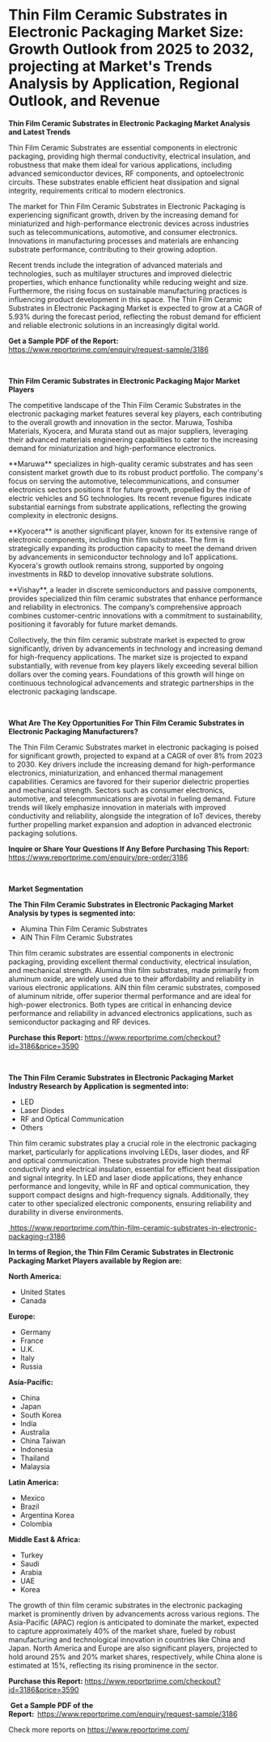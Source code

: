 <p><h1>Thin Film Ceramic Substrates in Electronic Packaging Market Size: Growth Outlook from 2025 to 2032, projecting at Market's Trends Analysis by Application, Regional Outlook, and Revenue</h1></p><p><strong>Thin Film Ceramic Substrates in Electronic Packaging Market Analysis and Latest Trends</strong></p>
<p><p>Thin Film Ceramic Substrates are essential components in electronic packaging, providing high thermal conductivity, electrical insulation, and robustness that make them ideal for various applications, including advanced semiconductor devices, RF components, and optoelectronic circuits. These substrates enable efficient heat dissipation and signal integrity, requirements critical to modern electronics.</p><p>The market for Thin Film Ceramic Substrates in Electronic Packaging is experiencing significant growth, driven by the increasing demand for miniaturized and high-performance electronic devices across industries such as telecommunications, automotive, and consumer electronics. Innovations in manufacturing processes and materials are enhancing substrate performance, contributing to their growing adoption.</p><p>Recent trends include the integration of advanced materials and technologies, such as multilayer structures and improved dielectric properties, which enhance functionality while reducing weight and size. Furthermore, the rising focus on sustainable manufacturing practices is influencing product development in this space. The Thin Film Ceramic Substrates in Electronic Packaging Market is expected to grow at a CAGR of 5.93% during the forecast period, reflecting the robust demand for efficient and reliable electronic solutions in an increasingly digital world.</p></p>
<p><strong>Get a Sample PDF of the Report:&nbsp;</strong> <a href="https://www.reportprime.com/enquiry/request-sample/3186?utm_campaign=2454&utm_medium=2&utm_source=Github&utm_content=ia&utm_term=18032025&utm_id=thin-film-ceramic-substrates-in-electronic-packaging">https://www.reportprime.com/enquiry/request-sample/3186</a></p>
<p>&nbsp;</p>
<p><strong>Thin Film Ceramic Substrates in Electronic Packaging Major Market Players</strong></p>
<p><p>The competitive landscape of the Thin Film Ceramic Substrates in the electronic packaging market features several key players, each contributing to the overall growth and innovation in the sector. Maruwa, Toshiba Materials, Kyocera, and Murata stand out as major suppliers, leveraging their advanced materials engineering capabilities to cater to the increasing demand for miniaturization and high-performance electronics.</p><p>**Maruwa** specializes in high-quality ceramic substrates and has seen consistent market growth due to its robust product portfolio. The company's focus on serving the automotive, telecommunications, and consumer electronics sectors positions it for future growth, propelled by the rise of electric vehicles and 5G technologies. Its recent revenue figures indicate substantial earnings from substrate applications, reflecting the growing complexity in electronic designs.</p><p>**Kyocera** is another significant player, known for its extensive range of electronic components, including thin film substrates. The firm is strategically expanding its production capacity to meet the demand driven by advancements in semiconductor technology and IoT applications. Kyocera's growth outlook remains strong, supported by ongoing investments in R&D to develop innovative substrate solutions.</p><p>**Vishay**, a leader in discrete semiconductors and passive components, provides specialized thin film ceramic substrates that enhance performance and reliability in electronics. The company’s comprehensive approach combines customer-centric innovations with a commitment to sustainability, positioning it favorably for future market demands.</p><p>Collectively, the thin film ceramic substrate market is expected to grow significantly, driven by advancements in technology and increasing demand for high-frequency applications. The market size is projected to expand substantially, with revenue from key players likely exceeding several billion dollars over the coming years. Foundations of this growth will hinge on continuous technological advancements and strategic partnerships in the electronic packaging landscape.</p></p>
<p>&nbsp;</p>
<p><strong>What Are The Key Opportunities For Thin Film Ceramic Substrates in Electronic Packaging Manufacturers?</strong></p>
<p><p>The Thin Film Ceramic Substrates market in electronic packaging is poised for significant growth, projected to expand at a CAGR of over 8% from 2023 to 2030. Key drivers include the increasing demand for high-performance electronics, miniaturization, and enhanced thermal management capabilities. Ceramics are favored for their superior dielectric properties and mechanical strength. Sectors such as consumer electronics, automotive, and telecommunications are pivotal in fueling demand. Future trends will likely emphasize innovation in materials with improved conductivity and reliability, alongside the integration of IoT devices, thereby further propelling market expansion and adoption in advanced electronic packaging solutions.</p></p>
<p><strong>Inquire or Share Your Questions If Any Before Purchasing This Report:</strong> <a href="https://www.reportprime.com/enquiry/pre-order/3186?utm_campaign=2454&utm_medium=2&utm_source=Github&utm_content=ia&utm_term=18032025&utm_id=thin-film-ceramic-substrates-in-electronic-packaging">https://www.reportprime.com/enquiry/pre-order/3186</a></p>
<p>&nbsp;</p>
<p><strong>Market Segmentation</strong></p>
<p><strong>The Thin Film Ceramic Substrates in Electronic Packaging Market Analysis by types is segmented into:</strong></p>
<p><ul><li>Alumina Thin Film Ceramic Substrates</li><li>AlN Thin Film Ceramic Substrates</li></ul></p>
<p><p>Thin film ceramic substrates are essential components in electronic packaging, providing excellent thermal conductivity, electrical insulation, and mechanical strength. Alumina thin film substrates, made primarily from aluminum oxide, are widely used due to their affordability and reliability in various electronic applications. AlN thin film ceramic substrates, composed of aluminum nitride, offer superior thermal performance and are ideal for high-power electronics. Both types are critical in enhancing device performance and reliability in advanced electronics applications, such as semiconductor packaging and RF devices.</p></p>
<p><strong>Purchase this Report:&nbsp;</strong><a href="https://www.reportprime.com/checkout?id=3186&price=3590&utm_campaign=2454&utm_medium=2&utm_source=Github&utm_content=ia&utm_term=18032025&utm_id=thin-film-ceramic-substrates-in-electronic-packaging">https://www.reportprime.com/checkout?id=3186&price=3590</a></p>
<p>&nbsp;</p>
<p><strong>The Thin Film Ceramic Substrates in Electronic Packaging Market Industry Research by Application is segmented into:</strong></p>
<p><ul><li>LED</li><li>Laser Diodes</li><li>RF and Optical Communication</li><li>Others</li></ul></p>
<p><p>Thin film ceramic substrates play a crucial role in the electronic packaging market, particularly for applications involving LEDs, laser diodes, and RF and optical communication. These substrates provide high thermal conductivity and electrical insulation, essential for efficient heat dissipation and signal integrity. In LED and laser diode applications, they enhance performance and longevity, while in RF and optical communication, they support compact designs and high-frequency signals. Additionally, they cater to other specialized electronic components, ensuring reliability and durability in diverse environments.</p></p>
<p><a href="https://www.reportprime.com/thin-film-ceramic-substrates-in-electronic-packaging-r3186?utm_campaign=2454&utm_medium=2&utm_source=Github&utm_content=ia&utm_term=18032025&utm_id=thin-film-ceramic-substrates-in-electronic-packaging">&nbsp;https://www.reportprime.com/thin-film-ceramic-substrates-in-electronic-packaging-r3186</a></p>
<p><strong>In terms of Region, the Thin Film Ceramic Substrates in Electronic Packaging Market Players available by Region are:</strong></p>
<p>
    <p> <strong> North America: </strong>
        <ul>
            <li>United States</li>
            <li>Canada</li>
        </ul>
        </p> 
    <p> <strong> Europe: </strong>
        <ul>
            <li>Germany</li>
            <li>France</li>
            <li>U.K.</li>
            <li>Italy</li>
            <li>Russia</li>
        </ul>
        </p> 
    <p> <strong> Asia-Pacific: </strong>
        <ul>
            <li>China</li>
            <li>Japan</li>
            <li>South Korea</li>
            <li>India</li>
            <li>Australia</li>
            <li>China Taiwan</li>
            <li>Indonesia</li>
            <li>Thailand</li>
            <li>Malaysia</li>
        </ul>
        </p> 
    <p> <strong> Latin America: </strong>
        <ul>
            <li>Mexico</li>
            <li>Brazil</li>
            <li>Argentina Korea</li>
            <li>Colombia</li>
        </ul>
        </p> 
    <p> <strong> Middle East & Africa: </strong>
        <ul>
            <li>Turkey</li>
            <li>Saudi</li>
            <li>Arabia</li>
            <li>UAE</li>
            <li>Korea</li>
        </ul>
    </p>
    </p>
<p><p>The growth of thin film ceramic substrates in the electronic packaging market is prominently driven by advancements across various regions. The Asia-Pacific (APAC) region is anticipated to dominate the market, expected to capture approximately 40% of the market share, fueled by robust manufacturing and technological innovation in countries like China and Japan. North America and Europe are also significant players, projected to hold around 25% and 20% market shares, respectively, while China alone is estimated at 15%, reflecting its rising prominence in the sector.</p></p>
<p><strong>Purchase this Report: </strong><a href="https://www.reportprime.com/checkout?id=3186&price=3590&utm_campaign=2454&utm_medium=2&utm_source=Github&utm_content=ia&utm_term=18032025&utm_id=thin-film-ceramic-substrates-in-electronic-packaging">https://www.reportprime.com/checkout?id=3186&price=3590</a></p>
<p>&nbsp;<strong>Get a Sample PDF of the Report:&nbsp;&nbsp;</strong><a href="https://www.reportprime.com/enquiry/request-sample/3186?utm_campaign=2454&utm_medium=2&utm_source=Github&utm_content=ia&utm_term=18032025&utm_id=thin-film-ceramic-substrates-in-electronic-packaging">https://www.reportprime.com/enquiry/request-sample/3186</a></p>
<p><strong></strong></p>
<p>Check more reports on <a href="https://www.reportprime.com/?utm_campaign=2454&utm_medium=2&utm_source=Github&utm_content=ia&utm_term=18032025&utm_id=thin-film-ceramic-substrates-in-electronic-packaging">https://www.reportprime.com/</a></p>